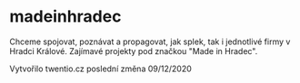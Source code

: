 # madeinhradec

Chceme spojovat, poznávat a propagovat, jak splek, tak i jednotlivé firmy v Hradci Králové. Zajímavé projekty pod značkou "Made in Hradec".

Vytvořilo twentio.cz
poslední změna 09/12/2020

